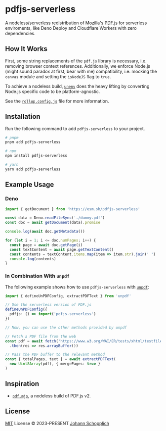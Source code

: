 # pdfjs-serverless

A nodeless/serverless redistribution of Mozilla's [PDF.js](https://github.com/mozilla/pdf.js) for serverless enviroments, like Deno Deploy and Cloudflare Workers with zero dependencies.

## How It Works

First, some string replacements of the `pdf.js` library is necessary, i.e. removing browser context references. Additionally, we enforce Node.js (might sound paradox at first, bear with me) compatibility, i.e. mocking the `canvas` module and setting the `isNodeJS` flag to `true`.

To achieve a nodeless build, [`unenv`](https://github.com/unjs/unenv) does the heavy lifting by converting Node.js specific code to be platform-agnostic.

See the [`rollup.config.js`](./rollup.config.js) file for more information.

## Installation

Run the following command to add `pdfjs-serverless` to your project.

```bash
# pnpm
pnpm add pdfjs-serverless

# npm
npm install pdfjs-serverless

# yarn
yarn add pdfjs-serverless
```

## Example Usage

### Deno

```ts
import { getDocument } from 'https://esm.sh/pdfjs-serverless'

const data = Deno.readFileSync('./dummy.pdf')
const doc = await getDocument(data).promise

console.log(await doc.getMetadata())

for (let i = 1; i <= doc.numPages; i++) {
  const page = await doc.getPage(i)
  const textContent = await page.getTextContent()
  const contents = textContent.items.map(item => item.str).join(' ')
  console.log(contents)
}
```

### In Combination With `unpdf`

The following example shows how to use `pdfjs-serverless` with [`unpdf`](https://github.com/johannschopplich/unpdf):

```ts
import { defineUnPDFConfig, extractPDFText } from 'unpdf'

// Use the serverless version of PDF.js
defineUnPDFConfig({
  pdfjs: () => import('pdfjs-serverless')
})

// Now, you can use the other methods provided by unpdf

// Fetch a PDF file from the web
const pdf = await fetch('https://www.w3.org/WAI/ER/tests/xhtml/testfiles/resources/pdf/dummy.pdf')
  .then(res => res.arrayBuffer())

// Pass the PDF buffer to the relevant method
const { totalPages, text } = await extractPDFText(
  new Uint8Array(pdf), { mergePages: true }
)
```

## Inspiration

- [`pdf.mjs`](https://github.com/bru02/pdf.mjs), a nodeless build of PDF.js v2.

## License

[MIT](./LICENSE) License © 2023-PRESENT [Johann Schopplich](https://github.com/johannschopplich)
